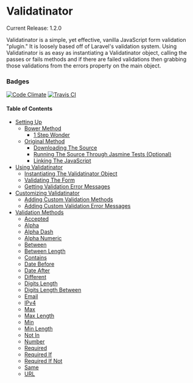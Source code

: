 # Validatinator

Current Release: 1.2.0

Validatinator is a simple, yet effective, vanilla JavaScript form validation
"plugin." It is loosely based off of Laravel's validation system. Using
Validatinator is as easy as instantiating a Validatinator object, calling
the passes or fails methods and if there are failed validations then grabbing
those validations from the errors property on the main object.

### Badges

[![Code Climate](https://codeclimate.com/github/JenkinsDev/Validatinator/badges/gpa.svg)](https://codeclimate.com/github/JenkinsDev/Validatinator)
[![Travis CI](https://travis-ci.org/JenkinsDev/Validatinator.svg)](https://travis-ci.org/JenkinsDev/Validatinator)

#### Table of Contents

* [Setting Up](https://github.com/JenkinsDev/Validatinator/wiki/Setting-Up)
    * [Bower Method](https://github.com/JenkinsDev/Validatinator/wiki/Setting-Up#wiki-bower-method)
        * [1 Step Wonder](https://github.com/JenkinsDev/Validatinator/wiki/Setting-Up#wiki-1-step-wonder)
    * [Original Method](https://github.com/JenkinsDev/Validatinator/wiki/Setting-Up#wiki-original-method)
        * [Downloading The Source](https://github.com/JenkinsDev/Validatinator/wiki/Setting-Up#wiki-download-the-source)
        * [Running The Source Through Jasmine Tests (Optional)](https://github.com/JenkinsDev/Validatinator/wiki/Setting-Up#wiki-running-the-source-through-jasmine-testing-optional)
        * [Linking The JavaScript](https://github.com/JenkinsDev/Validatinator/wiki/Setting-Up#wiki-linking-the-javascript-files)
* [Using Validatinator](https://github.com/JenkinsDev/Validatinator/wiki/Using-Validatinator)
    * [Instantiating The Validatinator Object](https://github.com/JenkinsDev/Validatinator/wiki/Using-Validatinator#wiki-instantiating-a-validatinator-object)
    * [Validating The Form](https://github.com/JenkinsDev/Validatinator/wiki/Using-Validatinator#wiki-validating-the-form)
    * [Getting Validation Error Messages](https://github.com/JenkinsDev/Validatinator/wiki/Using-Validatinator#wiki-getting-validation-error-messages)
* [Customizing Validatinator](https://github.com/JenkinsDev/Validatinator/wiki/Customizing-Validatinator)
    * [Adding Custom Validation Methods](https://github.com/JenkinsDev/Validatinator/wiki/Customizing-Validatinator#wiki-adding-custom-validation-methods)
    * [Adding Custom Validation Error Messages](https://github.com/JenkinsDev/Validatinator/wiki/Customizing-Validatinator#wiki-adding-custom-validation-error-messages)
* [Validation Methods](https://github.com/JenkinsDev/Validatinator/wiki/Validation-Methods)
    * [Accepted](https://github.com/JenkinsDev/Validatinator/wiki/Validation-Methods#wiki-accepted)
    * [Alpha](https://github.com/JenkinsDev/Validatinator/wiki/Validation-Methods#wiki-alpha)
    * [Alpha Dash](https://github.com/JenkinsDev/Validatinator/wiki/Validation-Methods#wiki-alpha-dash)
    * [Alpha Numeric](https://github.com/JenkinsDev/Validatinator/wiki/Validation-Methods#wiki-alpha-numeric)
    * [Between](https://github.com/JenkinsDev/Validatinator/wiki/Validation-Methods#wiki-between)
    * [Between Length](https://github.com/JenkinsDev/Validatinator/wiki/Validation-Methods#wiki-between-length)
    * [Contains](https://github.com/JenkinsDev/Validatinator/wiki/Validation-Methods#wiki-contains)
    * [Date Before](https://github.com/JenkinsDev/Validatinator/wiki/Validation-Methods#wiki-date-before)
    * [Date After](https://github.com/JenkinsDev/Validatinator/wiki/Validation-Methods#wiki-date-after)
    * [Different](https://github.com/JenkinsDev/Validatinator/wiki/Validation-Methods#wiki-different)
    * [Digits Length](https://github.com/JenkinsDev/Validatinator/wiki/Validation-Methods#wiki-digits-length)
    * [Digits Length Between](https://github.com/JenkinsDev/Validatinator/wiki/Validation-Methods#wiki-digits-length-between)
    * [Email](https://github.com/JenkinsDev/Validatinator/wiki/Validation-Methods#wiki-email)
    * [IPv4](https://github.com/JenkinsDev/Validatinator/wiki/Validation-Methods#wiki-ipv4)
    * [Max](https://github.com/JenkinsDev/Validatinator/wiki/Validation-Methods#wiki-max)
    * [Max Length](https://github.com/JenkinsDev/Validatinator/wiki/Validation-Methods#wiki-max-length)
    * [Min](https://github.com/JenkinsDev/Validatinator/wiki/Validation-Methods#wiki-min)
    * [Min Length](https://github.com/JenkinsDev/Validatinator/wiki/Validation-Methods#wiki-min-length)
    * [Not In](https://github.com/JenkinsDev/Validatinator/wiki/Validation-Methods#wiki-not-in)
    * [Number](https://github.com/JenkinsDev/Validatinator/wiki/Validation-Methods#wiki-number)
    * [Required](https://github.com/JenkinsDev/Validatinator/wiki/Validation-Methods#wiki-required)
    * [Required If](https://github.com/JenkinsDev/Validatinator/wiki/Validation-Methods#wiki-required-if)
    * [Required If Not](https://github.com/JenkinsDev/Validatinator/wiki/Validation-Methods#wiki-required-if-not)
    * [Same](https://github.com/JenkinsDev/Validatinator/wiki/Validation-Methods#wiki-same)
    * [URL](https://github.com/JenkinsDev/Validatinator/wiki/Validation-Methods#wiki-url)
